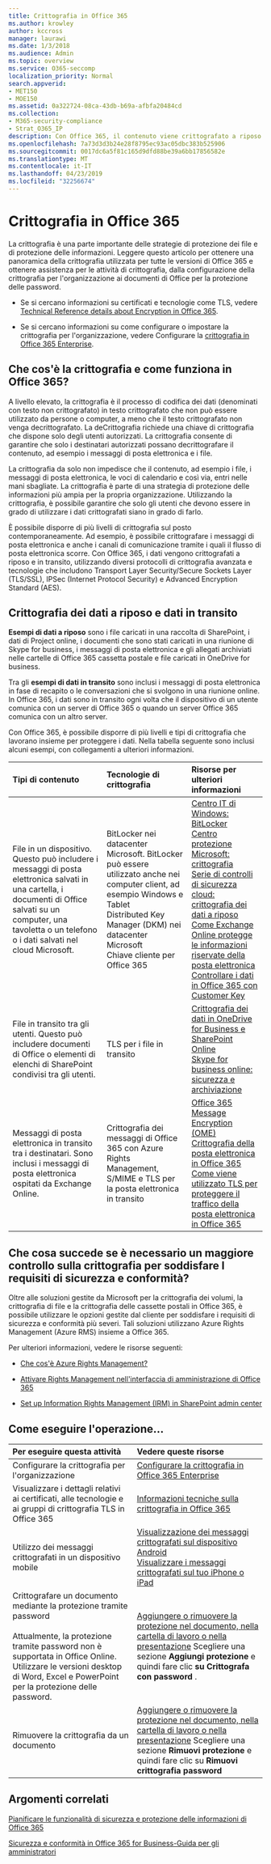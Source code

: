 ```yaml
---
title: Crittografia in Office 365
ms.author: krowley
author: kccross
manager: laurawi
ms.date: 1/3/2018
ms.audience: Admin
ms.topic: overview
ms.service: O365-seccomp
localization_priority: Normal
search.appverid:
- MET150
- MOE150
ms.assetid: 0a322724-08ca-43db-b69a-afbfa20484cd
ms.collection:
- M365-security-compliance
- Strat_O365_IP
description: Con Office 365, il contenuto viene crittografato a riposo e in transito, utilizzando la crittografia, i protocolli e le tecnologie più forti disponibili. Ottenere una panoramica della crittografia in Office 365.
ms.openlocfilehash: 7a73d3d3b24e28f8795ec93ac05dbc383b525906
ms.sourcegitcommit: 0017dc6a5f81c165d9dfd88be39a6bb17856582e
ms.translationtype: MT
ms.contentlocale: it-IT
ms.lasthandoff: 04/23/2019
ms.locfileid: "32256674"
---
```

# <a name="encryption-in-office-365"></a>Crittografia in Office 365

La crittografia è una parte importante delle strategie di protezione dei file e di protezione delle informazioni. Leggere questo articolo per ottenere una panoramica della crittografia utilizzata per tutte le versioni di Office 365 e ottenere assistenza per le attività di crittografia, dalla configurazione della crittografia per l'organizzazione ai documenti di Office per la protezione delle password.
  
- Se si cercano informazioni su certificati e tecnologie come TLS, vedere [Technical Reference details about Encryption in Office 365](technical-reference-details-about-encryption.md).

- Se si cercano informazioni su come configurare o impostare la crittografia per l'organizzazione, vedere Configurare la [crittografia in Office 365 Enterprise](set-up-encryption.md).

## <a name="what-is-encryption-and-how-does-it-work-in-office-365"></a>Che cos'è la crittografia e come funziona in Office 365?

A livello elevato, la crittografia è il processo di codifica dei dati (denominati con testo non crittografato) in testo crittografato che non può essere utilizzato da persone o computer, a meno che il testo crittografato non venga decrittografato. La deCrittografia richiede una chiave di crittografia che dispone solo degli utenti autorizzati. La crittografia consente di garantire che solo i destinatari autorizzati possano decrittografare il contenuto, ad esempio i messaggi di posta elettronica e i file.
  
La crittografia da solo non impedisce che il contenuto, ad esempio i file, i messaggi di posta elettronica, le voci di calendario e così via, entri nelle mani sbagliate. La crittografia è parte di una strategia di protezione delle informazioni più ampia per la propria organizzazione. Utilizzando la crittografia, è possibile garantire che solo gli utenti che devono essere in grado di utilizzare i dati crittografati siano in grado di farlo.
  
È possibile disporre di più livelli di crittografia sul posto contemporaneamente. Ad esempio, è possibile crittografare i messaggi di posta elettronica e anche i canali di comunicazione tramite i quali il flusso di posta elettronica scorre. Con Office 365, i dati vengono crittografati a riposo e in transito, utilizzando diversi protocolli di crittografia avanzata e tecnologie che includono Transport Layer Security/Secure Sockets Layer (TLS/SSL), IPSec (Internet Protocol Security) e Advanced Encryption Standard (AES).
  
## <a name="encryption-for-data-at-rest-and-data-in-transit"></a>Crittografia dei dati a riposo e dati in transito

 **Esempi di dati a riposo** sono i file caricati in una raccolta di SharePoint, i dati di Project online, i documenti che sono stati caricati in una riunione di Skype for business, i messaggi di posta elettronica e gli allegati archiviati nelle cartelle di Office 365 cassetta postale e file caricati in OneDrive for business. 
  
 Tra gli **esempi di dati in transito** sono inclusi i messaggi di posta elettronica in fase di recapito o le conversazioni che si svolgono in una riunione online. In Office 365, i dati sono in transito ogni volta che il dispositivo di un utente comunica con un server di Office 365 o quando un server Office 365 comunica con un altro server. 
  
Con Office 365, è possibile disporre di più livelli e tipi di crittografia che lavorano insieme per proteggere i dati. Nella tabella seguente sono inclusi alcuni esempi, con collegamenti a ulteriori informazioni.
  
|**Tipi di contenuto**|**Tecnologie di crittografia**|**Risorse per ulteriori informazioni**|
|:-----|:-----|:-----|
|File in un dispositivo. Questo può includere i messaggi di posta elettronica salvati in una cartella, i documenti di Office salvati su un computer, una tavoletta o un telefono o i dati salvati nel cloud Microsoft.  <br/> |BitLocker nei datacenter Microsoft. BitLocker può essere utilizzato anche nei computer client, ad esempio Windows e Tablet  <br/> Distributed Key Manager (DKM) nei datacenter Microsoft  <br/> Chiave cliente per Office 365  <br/> |[Centro IT di Windows: BitLocker](https://docs.microsoft.com/windows/device-security/bitlocker/bitlocker-overview) <br/> [Centro protezione Microsoft: crittografia](https://www.microsoft.com/en-us/TrustCenter/Security/Encryption) <br/> [Serie di controlli di sicurezza cloud: crittografia dei dati a riposo](https://blogs.microsoft.com/microsoftsecure/2015/09/10/cloud-security-controls-series-encrypting-data-at-rest) <br/> [Come Exchange Online protegge le informazioni riservate della posta elettronica](exchange-online-secures-email-secrets.md) <br/> [Controllare i dati in Office 365 con Customer Key](controlling-your-data-using-customer-key.md) <br/> |
|File in transito tra gli utenti. Questo può includere documenti di Office o elementi di elenchi di SharePoint condivisi tra gli utenti.  <br/> |TLS per i file in transito  <br/> |[Crittografia dei dati in OneDrive for Business e SharePoint Online](data-encryption-in-odb-and-spo.md) <br/> [Skype for business online: sicurezza e archiviazione](https://technet.microsoft.com/library/skype-for-business-online-security-and-archiving.aspx) <br/> |
|Messaggi di posta elettronica in transito tra i destinatari. Sono inclusi i messaggi di posta elettronica ospitati da Exchange Online.  <br/> |Crittografia dei messaggi di Office 365 con Azure Rights Management, S/MIME e TLS per la posta elettronica in transito  <br/> |[Office 365 Message Encryption (OME)](ome.md) <br/> [Crittografia della posta elettronica in Office 365](email-encryption.md) <br/> [Come viene utilizzato TLS per proteggere il traffico della posta elettronica in Office 365](exchange-online-uses-tls-to-secure-email-connections.md) <br/> |

## <a name="what-if-i-need-more-control-over-encryption-to-meet-security-and-compliance-requirements"></a>Che cosa succede se è necessario un maggiore controllo sulla crittografia per soddisfare I requisiti di sicurezza e conformità?

Oltre alle soluzioni gestite da Microsoft per la crittografia dei volumi, la crittografia di file e la crittografia delle cassette postali in Office 365, è possibile utilizzare le opzioni gestite dal cliente per soddisfare i requisiti di sicurezza e conformità più severi. Tali soluzioni utilizzano Azure Rights Management (Azure RMS) insieme a Office 365.
  
Per ulteriori informazioni, vedere le risorse seguenti:
  
- [Che cos'è Azure Rights Management?](https://docs.microsoft.com/information-protection/understand-explore/what-is-azure-rms)

- [Attivare Rights Management nell'interfaccia di amministrazione di Office 365](https://support.office.com/article/5b6d3ac7-b1ac-428e-b03e-50e882f85a6e)

- [Set up Information Rights Management (IRM) in SharePoint admin center](set-up-irm-in-sp-admin-center.md)

## <a name="how-do-i"></a>Come eseguire l'operazione...

|**Per eseguire questa attività**|**Vedere queste risorse**|
|:-----|:-----|
|Configurare la crittografia per l'organizzazione  <br/> |[Configurare la crittografia in Office 365 Enterprise](set-up-encryption.md) <br/> |
|Visualizzare i dettagli relativi ai certificati, alle tecnologie e ai gruppi di crittografia TLS in Office 365  <br/> |[Informazioni tecniche sulla crittografia in Office 365](technical-reference-details-about-encryption.md) <br/> |
|Utilizzo dei messaggi crittografati in un dispositivo mobile  <br/> |[Visualizzazione dei messaggi crittografati sul dispositivo Android](https://support.office.com/article/83d60f17-2305-407a-a762-7d518401fdeb) <br/> [Visualizzare i messaggi crittografati sul tuo iPhone o iPad](https://support.office.com/article/4d631321-0d26-4bcc-a483-d294dd0b1caf) <br/> |
|Crittografare un documento mediante la protezione tramite password  <br/><br/>  Attualmente, la protezione tramite password non è supportata in Office Online. Utilizzare le versioni desktop di Word, Excel e PowerPoint per la protezione delle password.           |[Aggiungere o rimuovere la protezione nel documento, nella cartella di lavoro o nella presentazione](https://support.office.com/article/05084cc3-300d-4c1a-8416-38d3e37d6826) Scegliere una sezione **Aggiungi protezione** e quindi fare clic **su Crittografa con password** .  <br/> |
|Rimuovere la crittografia da un documento  <br/> |[Aggiungere o rimuovere la protezione nel documento, nella cartella di lavoro o nella presentazione](https://support.office.com/article/05084cc3-300d-4c1a-8416-38d3e37d6826) Scegliere una sezione **Rimuovi protezione** e quindi fare clic su **Rimuovi crittografia password**  <br/> |

## <a name="related-topics"></a>Argomenti correlati

[Pianificare le funzionalità di sicurezza e protezione delle informazioni di Office 365](https://support.office.com/article/3d4ac4a1-3920-4ff9-918f-011f3ce60408)
  
[Sicurezza e conformità in Office 365 for Business-Guida per gli amministratori](https://support.office.com/article/7fe448f7-49bd-4d3e-919d-0a6d1cf675bb)
  

